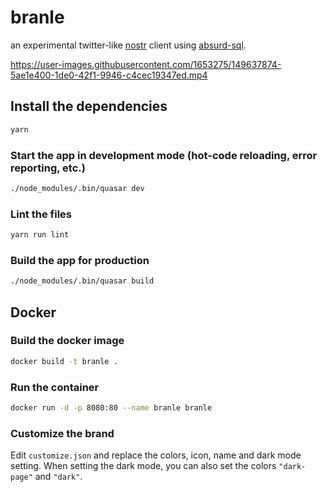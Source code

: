 # branle

an experimental twitter-like [nostr](https://github.com/fiatjaf/nostr) client using [absurd-sql](https://github.com/jlongster/absurd-sql).

https://user-images.githubusercontent.com/1653275/149637874-5ae1e400-1de0-42f1-9946-c4cec19347ed.mp4

## Install the dependencies
```bash
yarn
```

### Start the app in development mode (hot-code reloading, error reporting, etc.)
```bash
./node_modules/.bin/quasar dev
```

### Lint the files
```bash
yarn run lint
```

### Build the app for production
```bash
./node_modules/.bin/quasar build
```

## Docker

### Build the docker image
```bash
docker build -t branle .
```

### Run the container
```bash
docker run -d -p 8080:80 --name branle branle
```

### Customize the brand
Edit `customize.json` and replace the colors, icon, name and dark mode setting.
When setting the dark mode, you can also set the colors `"dark-page"` and `"dark"`.
